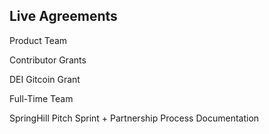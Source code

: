 ## Live Agreements

Product Team

Contributor Grants

DEI Gitcoin Grant

Full-Time Team

SpringHill Pitch Sprint + Partnership Process Documentation

